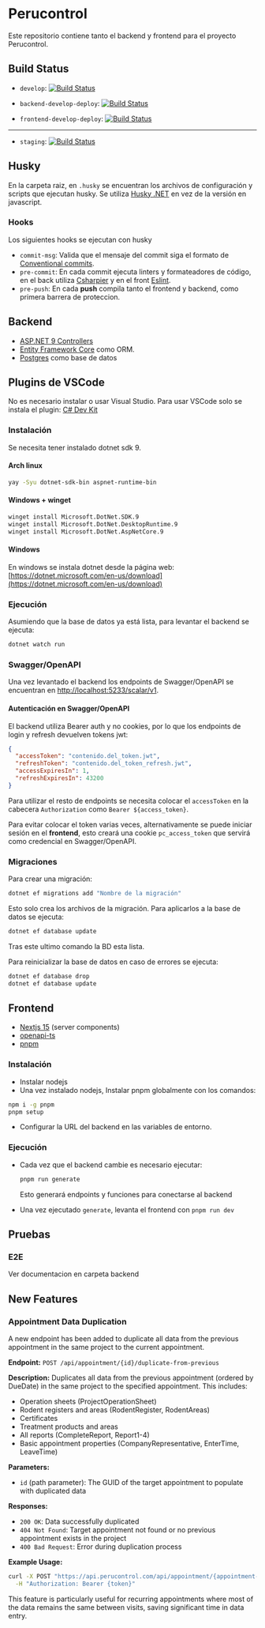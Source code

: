 # Perucontrol

Este repositorio contiene tanto el backend y frontend
para el proyecto Perucontrol.

## Build Status

- `develop`: [![Build Status](https://jenkins.araozu.dev/buildStatus/icon?job=perucontrol%2Fperucontrol-ci%2Fdevelop)](https://jenkins.araozu.dev/job/perucontrol/job/perucontrol-ci/job/develop/)

- `backend-develop-deploy`: [![Build Status](https://jenkins.araozu.dev/buildStatus/icon?job=perucontrol%2Fdeploy-develop%2Fperucontrol-backend-develop-deploy)](https://jenkins.araozu.dev/view/perucontrol/job/perucontrol/job/deploy-develop/job/perucontrol-backend-develop-deploy/)

- `frontend-develop-deploy`: [![Build Status](https://jenkins.araozu.dev/buildStatus/icon?job=perucontrol%2Fdeploy-develop%2Fperucontrol-frontend-develop-deploy)](https://jenkins.araozu.dev/view/perucontrol/job/perucontrol/job/deploy-develop/job/perucontrol-frontend-develop-deploy/)

---

- `staging`: [![Build Status](https://jenkins.araozu.dev/buildStatus/icon?job=perucontrol%2Fperucontrol-ci%2Fstaging)](https://jenkins.araozu.dev/job/perucontrol/job/perucontrol-ci/job/staging/)



## Husky

En la carpeta raiz, en `.husky` se encuentran los archivos
de configuración y scripts que ejecutan husky.
Se utiliza [Husky .NET](https://alirezanet.github.io/Husky.Net/)
en vez de la versión en javascript.

### Hooks

Los siguientes hooks se ejecutan con husky

- `commit-msg`: Valida que el mensaje del commit siga
  el formato de [Conventional commits](https://www.conventionalcommits.org/en/v1.0.0/).
- `pre-commit`: En cada commit ejecuta linters y formateadores de código,
  en el back utiliza [Csharpier](https://csharpier.com/)
  y en el front [Eslint](https://eslint.org/).
- `pre-push`: En cada **push** compila tanto el frontend y backend,
  como primera barrera de proteccion.


## Backend

- [ASP.NET 9 Controllers](https://learn.microsoft.com/en-us/aspnet/core/web-api/?view=aspnetcore-9.0)
- [Entity Framework Core](https://learn.microsoft.com/en-us/ef/core/) como ORM.
- [Postgres](https://www.postgresql.org/) como base de datos


## Plugins de VSCode

No es necesario instalar o usar Visual Studio.
Para usar VSCode solo se instala el plugin:
[C# Dev Kit](https://marketplace.visualstudio.com/items?itemName=ms-dotnettools.csdevkit)


### Instalación

Se necesita tener instalado dotnet sdk 9.

#### Arch linux

```sh
yay -Syu dotnet-sdk-bin aspnet-runtime-bin
```

#### Windows + winget

```sh
winget install Microsoft.DotNet.SDK.9
winget install Microsoft.DotNet.DesktopRuntime.9
winget install Microsoft.DotNet.AspNetCore.9
```

#### Windows

En windows se instala dotnet desde la página web:
[https://dotnet.microsoft.com/en-us/download](https://dotnet.microsoft.com/en-us/download)


### Ejecución

Asumiendo que la base de datos ya está lista,
para levantar el backend se ejecuta:

```sh
dotnet watch run
```

### Swagger/OpenAPI

Una vez levantado el backend los endpoints de Swagger/OpenAPI se encuentran en
[http://localhost:5233/scalar/v1](http://localhost:5233/scalar/v1).

#### Autenticación en Swagger/OpenAPI

El backend utiliza Bearer auth y no cookies,
por lo que los endpoints de login y refresh
devuelven tokens jwt:

```json
{
  "accessToken": "contenido.del_token.jwt",
  "refreshToken": "contenido.del_token_refresh.jwt",
  "accessExpiresIn": 1,
  "refreshExpiresIn": 43200
}
```

Para utilizar el resto de endpoints se necesita colocar el `accessToken` en la cabecera
`Authorization` como `Bearer ${access_token}`.

Para evitar colocar el token varias veces, alternativamente se puede
iniciar sesión en el **frontend**, esto creará una cookie `pc_access_token`
que servirá como credencial en Swagger/OpenAPI.



### Migraciones

Para crear una migración:

```sh
dotnet ef migrations add "Nombre de la migración"
```

Esto solo crea los archivos de la migración. Para aplicarlos
a la base de datos se ejecuta:

```sh
dotnet ef database update
```

Tras este ultimo comando la BD esta lista.

Para reinicializar la base de datos en caso de errores
se ejecuta:

```sh
dotnet ef database drop
dotnet ef database update
```


## Frontend

- [Nextjs 15](https://nextjs.org/) (server components)
- [openapi-ts](https://openapi-ts.dev/)
- [pnpm](https://pnpm.io/)

### Instalación

- Instalar nodejs
- Una vez instalado nodejs, Instalar pnpm globalmente con los comandos:

```sh
npm i -g pnpm
pnpm setup
```

- Configurar la URL del backend en las variables de entorno.


### Ejecución

- Cada vez que el backend cambie es necesario ejecutar:

    ```sh
    pnpm run generate
    ```

    Esto generará endpoints y funciones para conectarse
    al backend

- Una vez ejecutado `generate`, levanta el frontend con
  `pnpm run dev`


## Pruebas

### E2E

Ver documentacion en carpeta backend


## New Features

### Appointment Data Duplication

A new endpoint has been added to duplicate all data from the previous appointment in the same project to the current appointment.

**Endpoint:** `POST /api/appointment/{id}/duplicate-from-previous`

**Description:** Duplicates all data from the previous appointment (ordered by DueDate) in the same project to the specified appointment. This includes:

- Operation sheets (ProjectOperationSheet)
- Rodent registers and areas (RodentRegister, RodentAreas)
- Certificates
- Treatment products and areas
- All reports (CompleteReport, Report1-4)
- Basic appointment properties (CompanyRepresentative, EnterTime, LeaveTime)

**Parameters:**
- `id` (path parameter): The GUID of the target appointment to populate with duplicated data

**Responses:**
- `200 OK`: Data successfully duplicated
- `404 Not Found`: Target appointment not found or no previous appointment exists in the project
- `400 Bad Request`: Error during duplication process

**Example Usage:**
```bash
curl -X POST "https://api.perucontrol.com/api/appointment/{appointment-id}/duplicate-from-previous" \
  -H "Authorization: Bearer {token}"
```

This feature is particularly useful for recurring appointments where most of the data remains the same between visits, saving significant time in data entry.

